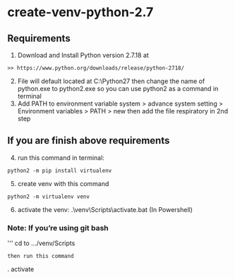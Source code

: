 # create-venv-python-2.7

## Requirements
1. Download and Install Python version 2.7.18 at
```
>> https://www.python.org/downloads/release/python-2718/
```
2. File will default located at C:\Python27 then change the name of python.exe to python2.exe so you can use python2 as a command in terminal
3. Add PATH to environment variable system > advance system setting > Environment variables > PATH > new  then add the file respiratory in 2nd step

## If you are finish above requirements
4. run this command in terminal:
```
python2 -m pip install virtualenv
```
5. create venv with this command
```
python2 -m virtualenv venv
```
6. activate the venv: .\venv\Scripts\activate.bat (In Powershell)

### Note: If you’re using git bash 
'''
cd to .../venv/Scripts 
```
then run this command
```
 . activate
```
